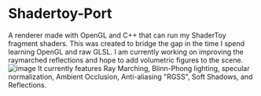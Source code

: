# Shadertoy-Port
A renderer made with OpenGL and C++ that can run my ShaderToy fragment shaders. This was created to bridge the gap in the time I spend learning OpenGL and raw GLSL. I am currently working on improving the raymarched reflections and hope to add volumetric figures to the scene. 
![image](https://user-images.githubusercontent.com/86325057/212493657-8b567b9f-2997-4610-8ff6-581f32152954.png)
It currently features Ray Marching, Blinn-Phong lighting, specular normalization, Ambient Occlusion, Anti-aliasing "RGSS", Soft Shadows, and Reflections.
